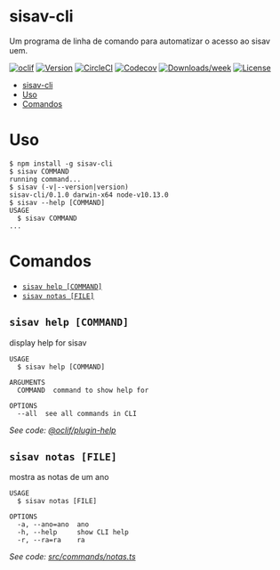 # sisav-cli

Um programa de linha de comando para automatizar o acesso ao sisav uem.

[![oclif](https://img.shields.io/badge/cli-oclif-brightgreen.svg)](https://oclif.io)
[![Version](https://img.shields.io/npm/v/sisav.svg)](https://npmjs.org/package/sisav)
[![CircleCI](https://circleci.com/gh/thefrontendwizard/sisav-cli/tree/master.svg?style=shield)](https://circleci.com/gh/thefrontendwizard/sisav-cli/tree/master)
[![Codecov](https://codecov.io/gh/thefrontendwizard/sisav-cli/branch/master/graph/badge.svg)](https://codecov.io/gh/thefrontendwizard/sisav-cli)
[![Downloads/week](https://img.shields.io/npm/dw/sisav.svg)](https://npmjs.org/package/sisav)
[![License](https://img.shields.io/npm/l/sisav.svg)](https://github.com/thefrontendwizard/sisav-cli/blob/master/package.json)

<!-- toc -->
* [sisav-cli](#sisav-cli)
* [Uso](#uso)
* [Comandos](#comandos)
<!-- tocstop -->

# Uso

<!-- usage -->
```sh-session
$ npm install -g sisav-cli
$ sisav COMMAND
running command...
$ sisav (-v|--version|version)
sisav-cli/0.1.0 darwin-x64 node-v10.13.0
$ sisav --help [COMMAND]
USAGE
  $ sisav COMMAND
...
```
<!-- usagestop -->

# Comandos

<!-- commands -->
* [`sisav help [COMMAND]`](#sisav-help-command)
* [`sisav notas [FILE]`](#sisav-notas-file)

## `sisav help [COMMAND]`

display help for sisav

```
USAGE
  $ sisav help [COMMAND]

ARGUMENTS
  COMMAND  command to show help for

OPTIONS
  --all  see all commands in CLI
```

_See code: [@oclif/plugin-help](https://github.com/oclif/plugin-help/blob/v2.1.4/src/commands/help.ts)_

## `sisav notas [FILE]`

mostra as notas de um ano

```
USAGE
  $ sisav notas [FILE]

OPTIONS
  -a, --ano=ano  ano
  -h, --help     show CLI help
  -r, --ra=ra    ra
```

_See code: [src/commands/notas.ts](https://github.com/thefrontendwizard/sisav-cli/blob/v0.1.0/src/commands/notas.ts)_
<!-- commandsstop -->

